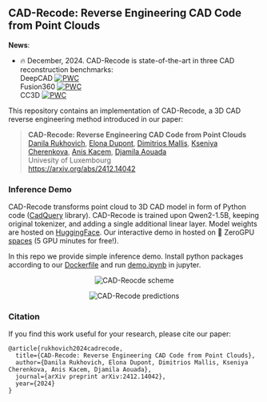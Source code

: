 ## CAD-Recode: Reverse Engineering CAD Code from Point Clouds

**News**:
 * :fire: December, 2024. CAD-Recode is state-of-the-art in three CAD reconstruction benchmarks: <br>
  DeepCAD [![PWC](https://img.shields.io/endpoint.svg?url=https://paperswithcode.com/badge/cad-recode-reverse-engineering-cad-code-from/cad-reconstruction-on-deepcad)](https://paperswithcode.com/sota/cad-reconstruction-on-deepcad?p=cad-recode-reverse-engineering-cad-code-from) <br>
  Fusion360 [![PWC](https://img.shields.io/endpoint.svg?url=https://paperswithcode.com/badge/cad-recode-reverse-engineering-cad-code-from/cad-reconstruction-on-deepcad)](https://paperswithcode.com/sota/cad-reconstruction-on-deepcad?p=cad-recode-reverse-engineering-cad-code-from) <br>
  CC3D [![PWC](https://img.shields.io/endpoint.svg?url=https://paperswithcode.com/badge/cad-recode-reverse-engineering-cad-code-from/cad-reconstruction-on-cc3d)](https://paperswithcode.com/sota/cad-reconstruction-on-cc3d?p=cad-recode-reverse-engineering-cad-code-from)

This repository contains an implementation of CAD-Recode, a 3D CAD reverse engineering method introduced in our paper:

> **CAD-Recode: Reverse Engineering CAD Code from Point Clouds**<br>
> [Danila Rukhovich](https://github.com/filaPro),
> [Elona Dupont](https://scholar.google.com/citations?user=i9J6YFMAAAAJ),
> [Dimitrios Mallis](https://scholar.google.com/citations?user=Gfc5ZXoAAAAJ),
> [Kseniya Cherenkova](https://scholar.google.com/citations?user=VepvFBkAAAAJ),
> [Anis Kacem](https://scholar.google.com/citations?user=K3EWusMAAAAJ),
> [Djamila Aouada](https://scholar.google.com/citations?user=WBmJVSkAAAAJ) <br>
> Univesity of Luxembourg <br>
> https://arxiv.org/abs/2412.14042

### Inference Demo

CAD-Recode transforms point cloud to 3D CAD model in form of Python code ([CadQuery](https://github.com/CadQuery/cadquery) library). CAD-Recode is trained upon Qwen2-1.5B, keeping original tokenizer, and adding a single additional linear layer. Model weights are hosted on [HuggingFace](https://huggingface.co/filapro/cad-recode). Our interactive demo in hosted on :hugs: ZeroGPU [spaces](https://huggingface.co/spaces/filapro/cad-recode) (5 GPU minutes for free!).

In this repo we provide simple inference demo. Install python packages according to our [Dockerfile](Dockerfile) and run [demo.ipynb](demo.ipynb) in jupyter.

<p align="center">
  <img src="https://github.com/user-attachments/assets/8f127e71-628d-48f1-80f4-df4f645dd3fe" alt="CAD-Reocde scheme"/>
</p>
<p align="center">
  <img src="https://github.com/user-attachments/assets/90c06dbd-3563-45a5-968e-91fc5b768213" alt="CAD-Recode predictions"/>
</p>

### Citation

If you find this work useful for your research, please cite our paper:

```
@article{rukhovich2024cadrecode,
  title={CAD-Recode: Reverse Engineering CAD Code from Point Clouds},
  author={Danila Rukhovich, Elona Dupont, Dimitrios Mallis, Kseniya Cherenkova, Anis Kacem, Djamila Aouada},
  journal={arXiv preprint arXiv:2412.14042},
  year={2024}
}
```
